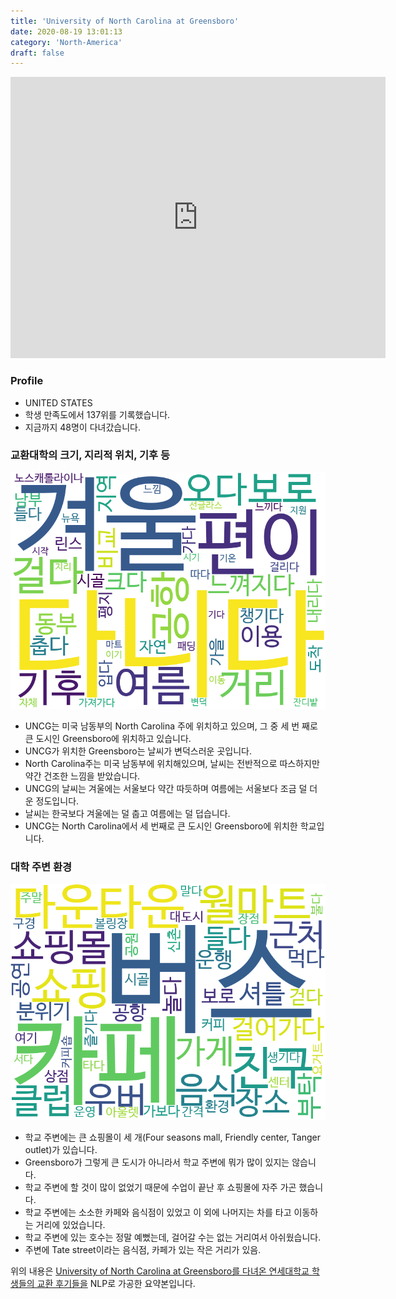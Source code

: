 ```yaml
---
title: 'University of North Carolina at Greensboro'
date: 2020-08-19 13:01:13
category: 'North-America'
draft: false
---
```


<iframe
width="600"
height="450"
frameborder="0" style="border:0"
src="https://www.google.com/maps/embed/v1/place?key=AIzaSyC9e1AME-pVmWC4hBpFdu5S4dKzyepa3HQ&q=University+of+North+Carolina+at+Greensboro&center=36.068929600000004,-79.8101975&zoom=14" allowfullscreen>
</iframe>

### Profile

* UNITED STATES
* 학생 만족도에서 137위를 기록했습니다.
* 지금까지 48명이 다녀갔습니다. 

### 교환대학의 크기, 지리적 위치, 기후 등

![gen_info-WordCloud](../univ_wordclouds_okt/gen_info/US000225_gen_info_okt.png)

* UNCG는 미국 남동부의 North Carolina 주에 위치하고 있으며, 그 중 세 번 째로 큰 도시인 Greensboro에 위치하고 있습니다.
* UNCG가 위치한 Greensboro는 날씨가 변덕스러운 곳입니다.
* North Carolina주는 미국 남동부에 위치해있으며, 날씨는 전반적으로 따스하지만 약간 건조한 느낌을 받았습니다.
* UNCG의 날씨는 겨울에는 서울보다 약간 따듯하며 여름에는 서울보다 조금 덜 더운 정도입니다.
* 날씨는 한국보다 겨울에는 덜 춥고 여름에는 덜 덥습니다.
* UNCG는 North Carolina에서 세 번째로 큰 도시인 Greensboro에 위치한 학교입니다.


### 대학 주변 환경

![env_info-WordCloud](../univ_wordclouds_okt/env_info/US000225_env_info_okt.png)

* 학교 주변에는 큰 쇼핑몰이 세 개(Four seasons mall, Friendly center, Tanger outlet)가 있습니다.
* Greensboro가 그렇게 큰 도시가 아니라서 학교 주변에 뭐가 많이 있지는 않습니다.
* 학교 주변에 할 것이 많이 없었기 때문에 수업이 끝난 후 쇼핑몰에 자주 가곤 했습니다.
* 학교 주변에는 소소한 카페와 음식점이 있었고 이 외에 나머지는 차를 타고 이동하는 거리에 있었습니다.
* 학교 주변에 있는 호수는 정말 예뻤는데, 걸어갈 수는 없는 거리여서 아쉬웠습니다.
* 주변에 Tate street이라는 음식점, 카페가 있는 작은 거리가 있음.


위의 내용은 [University of North Carolina at Greensboro를 다녀온 연세대학교 학생들의 교환 후기들을](http://oia.yonsei.ac.kr/partner/expReport.asp?ucode=US000225&bgbn=A) NLP로 가공한 요약본입니다. 
